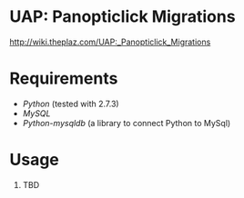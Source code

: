 UAP: Panopticlick Migrations
===

http://wiki.theplaz.com/UAP:_Panopticlick_Migrations

Requirements
=============
* *Python* (tested with 2.7.3)
* *MySQL*
* *Python-mysqldb* (a library to connect Python to MySql)

Usage
=============
1. TBD
